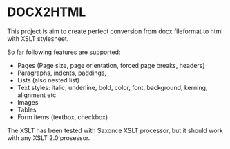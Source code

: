 # DOCX2HTML
This project is aim to create perfect conversion from docx fileformat to html with XSLT stylesheet.

So far following features are supported:
- Pages (Page size, page orientation, forced page breaks, headers)
- Paragraphs, indents, paddings, 
- Lists (also nested list)
- Text styles: italic, underline, bold, color, font, background, kerning, alignment etc
- Images
- Tables
- Form items (textbox, checkbox)

The XSLT has been tested with Saxonce XSLT processor, but it should work with any XSLT 2.0 prosessor.
